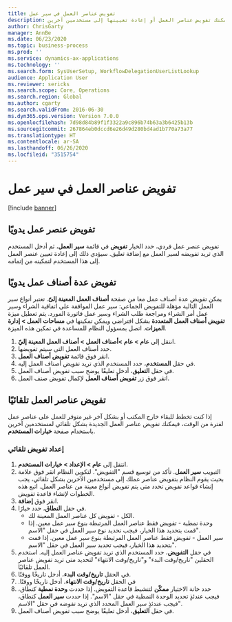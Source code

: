 ```yaml
---
title: تفويض عناصر العمل في سير عمل
description: إذا كنت تخطط للتواجد خارج المكتب مما يعني أنك لن تكون متاحًا لاتخاذ الإجراءات اللازمة على عناصر العمل، فيمكنك تفويض عناصر العمل أو إعادة تعيينها إلى مستخدمين آخرين.
author: ChrisGarty
manager: AnnBe
ms.date: 06/23/2020
ms.topic: business-process
ms.prod: ''
ms.service: dynamics-ax-applications
ms.technology: ''
ms.search.form: SysUserSetup, WorkflowDelegationUserListLookup
audience: Application User
ms.reviewer: sericks
ms.search.scope: Core, Operations
ms.search.region: Global
ms.author: cgarty
ms.search.validFrom: 2016-06-30
ms.dyn365.ops.version: Version 7.0.0
ms.openlocfilehash: 7d98d84b89f1f3322a9c896b74b63a3b6425b13b
ms.sourcegitcommit: 267864eb0dccd6e26d49d280bd4ad1b770a73a77
ms.translationtype: HT
ms.contentlocale: ar-SA
ms.lasthandoff: 06/26/2020
ms.locfileid: "3515754"
---
```

# <a name="delegate-work-items-in-a-workflow"></a>تفويض عناصر العمل في سير عمل

[!include [banner](../../includes/banner.md)]

## <a name="manually-delegate-a-work-item"></a>تفويض عنصر عمل يدويًا

تفويض عنصر عمل فردي، حدد الخيار **تفويض** في قائمة **سير العمل**، ثم أدخل المستخدم الذي تريد تفويضه لسير العمل مع إضافة تعليق. سيؤدي ذلك إلى إعادة تعيين عنصر العمل إلى هذا المستخدم لتمكينه من إتمامه.

## <a name="manually-delegate-multiple-work-items"></a>تفويض عدة أصناف عمل يدويًا

يمكن تفويض عدة أصناف عمل معا من صفحة **أصناف العمل المعينة إلىّ**. تعتبر أنواع سير العمل التالية مؤهلة للتفويض الجماعي: سير عمل الموافقة على اتفاقية الشراء وسير عمل أمر الشراء ومراجعة طلب الشراء وسير عمل فاتورة المورد. يتم تعطيل ميزة **تفويض أصناف العمل المتعددة** بشكل افتراضي ويمكن تمكينها في **مساحات العمل > إدارة الميزات**. اتصل بمسؤول النظام للمساعدة في تمكين هذه الميزة.
1.  انتقل إلى **عام > عام >أصناف العمل > أصناف العمل المعينة إليّ**.
2.  حدد أصناف العمل التي سيتم تفويضها.
3.  انقر فوق قائمة **تفويض أصناف العمل**.
4.  في حقل **المستخدم**، حدد المستخدم الذي تريد تفويض أصناف العمل إليه.
5.  في حقل **التعليق**، أدخل تعليقًا يوضح سبب تفويض أصناف العمل.
6.  انقر فوق زر **تفويض أصناف العمل** لإكمال تفويض صنف العمل.

## <a name="automatically-delegate-work-items"></a>تفويض عناصر العمل تلقائيًا

إذا كنت تخطط للبقاء خارج المكتب أو بشكل آخر غير متوفر للعمل على عناصر عمل لفترة من الوقت، فيمكنك تفويض عناصر العمل الجديدة بشكل تلقائي لمستخدمين آخرين باستخدام صفحة **خيارات المستخدم**.

### <a name="set-up-automatic-delegation"></a>إعداد تفويض تلقائي
1. انتقل إلى **عام > الإعداد > خيارات المستخدم**.
2. انقر فوق علامة‏‎ التبويب **سير العمل**. تأكد من توسيع قسم "التفويض". لتكوين النظام بحيث يقوم النظام بتفويض عناصر عملك إلى مستخدمين الآخرين بشكل تلقائي، يجب إنشاء قواعد تفويض تحدد متى يتم تفويض أنواع معينة من عناصر العمل. اتبع هذه الخطوات لإنشاء قاعدة تفويض.  
3. انقر فوق **إضافة**.
4. في حقل **النطاق**، حدد خيارًا.
    - الكل - تفويض كل عناصر العمل المعينة لك.
    - وحدة نمطية - تفويض فقط عناصر العمل المرتبطة بنوع سير عمل معين. إذا قمت بتحديد هذا الخيار، فيجب تحديد نوع سير العمل في حقل "الاسم".
    - سير العمل - تفويض فقط عناصر العمل المرتبطة بنوع سير عمل معين. إذا قمت بتحديد هذا الخيار، فيجب تحديد سير العمل في حقل "الاسم".  
5. في حقل **التفويض**، حدد المستخدم الذي تريد تفويض عناصر العمل إليه. استخدم الحقلين "تاريخ/وقت البدء" و"تاريخ/وقت الانتهاء" لتحديد متى تريد تفويض عناصر العمل تلقائيًا.  
6. في الحقل **تاريخ/وقت البدء**، أدخل تاريخًا ووقتًا.
7. في الحقل **‏‫تاريخ/وقت الانتهاء**، أدخل تاريخًا ووقتًا.
8. حدد خانة الاختيار **ممكّن‬** لتنشيط قاعدة التفويض. إذا حددت **وحدة نمطية** كنطاق، فيجب عندئذٍ تحديد الوحدة النمطية في حقل "الاسم". إذا حددت **سير العمل** كنطاق، فيجب عندئذٍ سير العمل المحدد الذي تريد تفوضه في حقل "الاسم".  
9. في حقل **التعليق**، أدخل تعليقًا يوضح سبب تفويض أصناف العمل.

